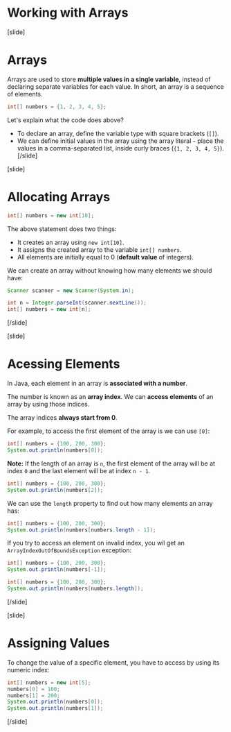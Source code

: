 # Working with Arrays

[slide]
# Arrays

Arrays are used to store **multiple values in a single variable**, instead of declaring separate variables for each value. In short, an array is a sequence of elements.

```java
int[] numbers = {1, 2, 3, 4, 5};
```

Let's explain what the code does above?
- To declare an array, define the variable type with square brackets (`[]`).
- We can define initial values in the array using the array literal - place the values in a comma-separated list, inside curly braces (`{1, 2, 3, 4, 5}`).
[/slide]

[slide]
# Allocating Arrays

```java
int[] numbers = new int[10];
```

The above statement does two things:
- It creates an array using `new int[10]`.
- It assigns the created array to the variable `int[] numbers`.
- All elements are initially equal to 0 (**default value** of integers).

We can create an array without knowing how many elements we should have:
```java live
Scanner scanner = new Scanner(System.in);

int n = Integer.parseInt(scanner.nextLine());
int[] numbers = new int[n];
```
[/slide]


[slide]
# Acessing Elements
In Java, each element in an array is **associated with a number**. 

The number is known as an **array index**. We can **access elements** of an array by using those indices.

The array indices **always start from 0**.

For example, to access the first element of the array is we can use `[0]`:
```java live
int[] numbers = {100, 200, 300};
System.out.println(numbers[0]);
```

**Note:** If the length of an array is `n`, the first element of the array will be at index `0` and the last element will be at index `n - 1`.

```java live
int[] numbers = {100, 200, 300};
System.out.println(numbers[2]);
```

We can use the `length` property to find out how many elements an array has:
```java live
int[] numbers = {100, 200, 300};
System.out.println(numbers[numbers.length - 1]);
```

If you try to access an element on invalid index, you wil get an `ArrayIndexOutOfBoundsException` exception:
```java live
int[] numbers = {100, 200, 300};
System.out.println(numbers[-1]);
```

```java live
int[] numbers = {100, 200, 300};
System.out.println(numbers[numbers.length]);
```
[/slide]

[slide]
# Assigning Values 

To change the value of a specific element, you have to access by using its numeric index:
```java live
int[] numbers = new int[5];
numbers[0] = 100;
numbers[1] = 200;
System.out.println(numbers[0]);
System.out.println(numbers[1]);
```
[/slide]